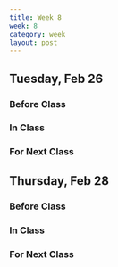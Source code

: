 ```yaml
---
title: Week 8 
week: 8
category: week
layout: post
---
```


## Tuesday, Feb 26

### Before Class

### In Class

### For Next Class


<!-- # # # # # # # # # # # # # # # # # # # # # # # # # # # -->

## Thursday, Feb 28

### Before Class

### In Class

### For Next Class


<!-- # # # # # # # # # # # # # # # # # # # # # # # # # # # -->

